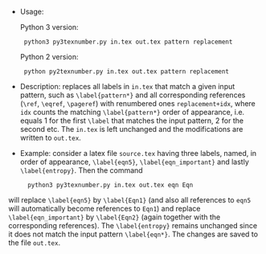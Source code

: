  - Usage: 
    
    Python 3 version:

        python3 py3texnumber.py in.tex out.tex pattern replacement 
    
    Python 2 version:
    
        python py2texnumber.py in.tex out.tex pattern replacement 

- Description: replaces all labels in `in.tex` that match 
a given input pattern, such as `\label{pattern*}` 
and all corresponding references (`\ref`, `\eqref`, `\pageref`) 
with renumbered ones `replacement+idx`, where `idx` counts 
the matching `\label{pattern*}` order of appearance, 
i.e. equals 1 for the first `\label` that matches the input pattern, 
2 for the second etc. The `in.tex` is left unchanged and the 
modifications are written to `out.tex`.

- Example: consider a latex file `source.tex` having three labels, named, 
in order of appearance, `\label{eqn5}`, `\label{eqn_important}` 
and lastly `\label{entropy}`. Then the command 

        python3 py3texnumber.py in.tex out.tex eqn Eqn 

will replace `\label{eqn5}` by `\label{Eqn1}` (and also all references 
to `eqn5` will automatically become references to `Eqn1`) and replace 
`\label{eqn_important}` by `\label{Eqn2}` (again together with 
the corresponding references). The `\label{entropy}` remains unchanged 
since it does not match the input pattern `\label{eqn*}`. 
The changes are saved to the file `out.tex`.
